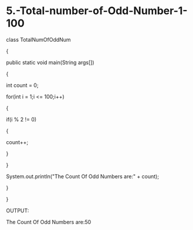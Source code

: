 # 5.-Total-number-of-Odd-Number-1-100
class TotalNumOfOddNum

{

public static void main(String args[])

{

int count = 0;

for(int i = 1;i <= 100;i++)

{

if(i % 2 != 0)

{

count++;

}

}

System.out.println("The Count Of Odd Numbers are:" + count);

}

}

OUTPUT:

The Count Of Odd Numbers are:50
